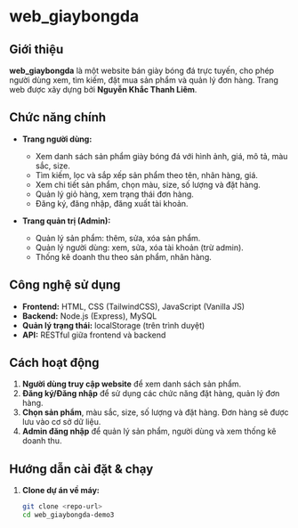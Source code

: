 # web_giaybongda

## Giới thiệu

**web_giaybongda** là một website bán giày bóng đá trực tuyến, cho phép người dùng xem, tìm kiếm, đặt mua sản phẩm và quản lý đơn hàng. Trang web được xây dựng bởi **Nguyễn Khắc Thanh Liêm**.

## Chức năng chính

- **Trang người dùng:**
  - Xem danh sách sản phẩm giày bóng đá với hình ảnh, giá, mô tả, màu sắc, size.
  - Tìm kiếm, lọc và sắp xếp sản phẩm theo tên, nhãn hàng, giá.
  - Xem chi tiết sản phẩm, chọn màu, size, số lượng và đặt hàng.
  - Quản lý giỏ hàng, xem trạng thái đơn hàng.
  - Đăng ký, đăng nhập, đăng xuất tài khoản.

- **Trang quản trị (Admin):**
  - Quản lý sản phẩm: thêm, sửa, xóa sản phẩm.
  - Quản lý người dùng: xem, sửa, xóa tài khoản (trừ admin).
  - Thống kê doanh thu theo sản phẩm, nhãn hàng.

## Công nghệ sử dụng

- **Frontend:** HTML, CSS (TailwindCSS), JavaScript (Vanilla JS)
- **Backend:** Node.js (Express), MySQL
- **Quản lý trạng thái:** localStorage (trên trình duyệt)
- **API:** RESTful giữa frontend và backend

## Cách hoạt động

1. **Người dùng truy cập website** để xem danh sách sản phẩm.
2. **Đăng ký/Đăng nhập** để sử dụng các chức năng đặt hàng, quản lý đơn hàng.
3. **Chọn sản phẩm**, màu sắc, size, số lượng và đặt hàng. Đơn hàng sẽ được lưu vào cơ sở dữ liệu.
4. **Admin đăng nhập** để quản lý sản phẩm, người dùng và xem thống kê doanh thu.

## Hướng dẫn cài đặt & chạy

1. **Clone dự án về máy:**
   ```sh
   git clone <repo-url>
   cd web_giaybongda-demo3
